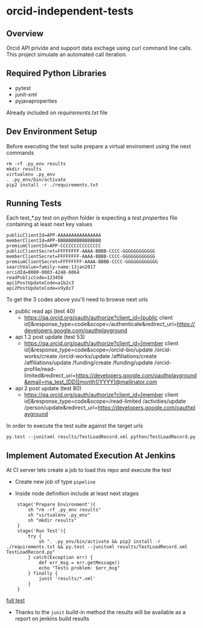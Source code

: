 # orcid-independent-tests

## Overview

Orcid API privide and support data exchage using curl command line calls. This project simulate an automated call iteration.

## Required Python Libraries

* pytest
* junit-xml
* pyjavaproperties

Already included on _requirements.txt_ file

## Dev Environment Setup

Before executing the test suite prepare a virtual enviroment using the next commands

```
rm -rf .py_env results
mkdir results
virtualenv .py_env
. .py_env/bin/activate
pip2 install -r ./requirements.txt
```
## Running Tests

Each test_*.py test on python folder is expecting a _test.properties_ file containing at least next key values

    publicClientId=APP-AAAAAAAAAAAAAAAA
    memberClientId=APP-BBBBBBBBBBBBBBBB
    premiumClientId=APP-CCCCCCCCCCCCCCC
    publicClientSecret=FFFFFFFF-AAAA-BBBB-CCCC-GGGGGGGGGGGG
    memberClientSecret=FFFFFFFF-AAAA-BBBB-CCCC-GGGGGGGGGGGG
    premiumClientSecret=FFFFFFFF-AAAA-BBBB-CCCC-GGGGGGGGGGGG
    searchValue=family-name:13jan2017
    orcidId=0000-0003-4248-6064
    readPublicCode=123456
    api1PostUpdateCode=a1b2c3
    api2PostUpdateCode=x9y8z7

To get the 3 codes above you'll need to browse next urls

* public read api (test 40)
    * https://qa.orcid.org/oauth/authorize?client_id=[public client id]&response_type=code&scope=/authenticate&redirect_uri=https://developers.google.com/oauthplayground
* api 1.2 post update (test 53)
    * https://qa.orcid.org/oauth/authorize?client_id=[member client id]&response_type=code&scope=/orcid-bio/update /orcid-works/create /orcid-works/update /affiliations/create /affiliations/update /funding/create /funding/update /orcid-profile/read-limited&redirect_uri=https://developers.google.com/oauthplayground&email=ma_test_[DD][month][YYYY]@mailinator.com
* api 2 post update (test 80)
    * https://qa.orcid.org/oauth/authorize?client_id=[member client id]&response_type=code&scope=/read-limited /activities/update /person/update&redirect_uri=https://developers.google.com/oauthplayground

In order to execute the test suite against the target urls

    py.test --junitxml results/TestLoadRecord.xml python/TestLoadRecord.py

## Implement Automated Execution At Jenkins

At CI server lets create a job to load this repo and execute the test

* Create new job of type `pipeline`

* Inside node definition include at least next stages

```
    stage('Prepare Environment'){
        sh "rm -rf .py_env results"
        sh "virtualenv .py_env"
        sh "mkdir results"
    }
    stage('Run Test'){
        try {
            sh ". .py_env/bin/activate && pip2 install -r ./requirements.txt && py.test --junitxml results/TestLoadRecord.xml TestLoadRecord.py"
        } catch(Exception err) {
            def err_msg = err.getMessage()
            echo "Tests problem: $err_msg"
        } finally {
            junit 'results/*.xml'
        }
    }
```

[full test](http://ci-3.orcid.org:8383/job/ORCID-independent-tests)

* Thanks to the `junit` build-in method the results will be available as a report on jenkins build results


